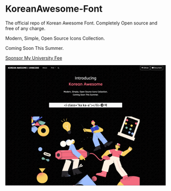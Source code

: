 # KoreanAwesome-Font
The official repo of Korean Awesome Font. Completely Open source and free of any charge.

Modern, Simple, Open Source Icons Collection.

Coming Soon This Summer.

[Sponsor My University Fee](https://github.com/sponsors/1998code)

![Preview](https://raw.githubusercontent.com/1998code/KoreanAwesome-Font/master/Cover.png)
